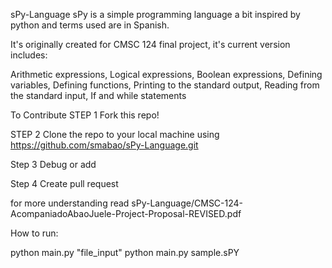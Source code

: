 sPy-Language
sPy is a simple programming language a bit inspired by python and terms used are in Spanish.

It's originally created for CMSC 124 final project, it's current version includes:

  Arithmetic expressions,
  Logical expressions,
  Boolean expressions,
  Defining variables,
  Defining functions,
  Printing to the standard output,
  Reading from the standard input,
  If and while statements


To Contribute
STEP 1 Fork this repo!

STEP 2 Clone the repo to your local machine using https://github.com/smabao/sPy-Language.git

Step 3 Debug or add 

Step 4 Create pull request

for more understanding read sPy-Language/CMSC-124-AcompaniadoAbaoJuele-Project-Proposal-REVISED.pdf


How to run:

python main.py "file_input"
python main.py sample.sPY

